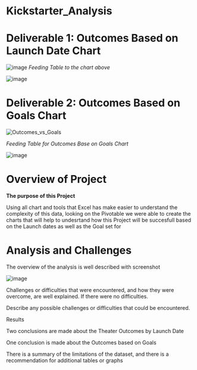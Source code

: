 # Kickstarter_Analysis
# **Deliverable 1: Outcomes Based on Launch Date Chart**
![image](https://user-images.githubusercontent.com/112348240/194446619-b5eead9c-77ca-4af3-b02d-87912cc285b6.png)
*Feeding Table to the chart above*

![image](https://user-images.githubusercontent.com/112348240/194446690-6121510b-3563-485c-ac7f-474ab684c30a.png)


# **Deliverable 2: Outcomes Based on Goals Chart**
![Outcomes_vs_Goals](https://user-images.githubusercontent.com/112348240/194447358-ce504e81-7bba-4bf8-b75a-070a25c27ff5.png)

*Feeding Table for Outcomes Base on Goals Chart*

![image](https://user-images.githubusercontent.com/112348240/194448474-6514035c-1a1c-4420-8bd4-7b5509cad350.png)



# Overview of Project 
**The purpose of this Project**

   Using all chart and tools that Excel has make easier to understand the complexity of this data, looking on the Pivotable we were able to create the charts that will help to undesrtand how this Project will be succesfull based on the Launch dates as well as the Goal set for
  
  
# Analysis and Challenges
    

The overview of the analysis is well described with screenshot

![image](https://user-images.githubusercontent.com/112348240/194449363-5028f084-69a7-48ea-aa0e-b54f89e32172.png)


Challenges or difficulties that were encountered, and how they were overcome, are well explained. If there were no difficulties.

Describe any possible challenges or difficulties that could be encountered.

Results

Two conclusions are made about the Theater Outcomes by Launch Date

One conclusion is made about the Outcomes based on Goals

There is a summary of the limitations of the dataset, and there is a recommendation for additional tables or graphs
